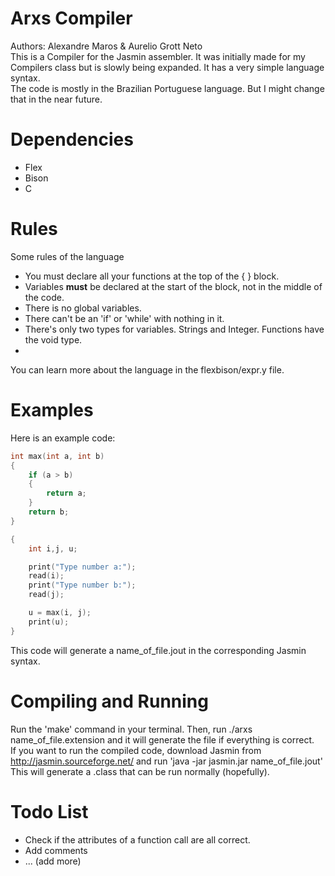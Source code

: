 # Arxs Compiler  
Authors: Alexandre Maros & Aurelio Grott Neto  
This is a Compiler for the Jasmin assembler. It was initially made for my Compilers class but is slowly being expanded. It has a very simple language syntax.  
The code is mostly in the Brazilian Portuguese language. But I might change that in the near future.  

# Dependencies
* Flex
* Bison
* C

# Rules
Some rules of the language
* You must declare all your functions at the top of the { } block.
* Variables **must** be declared at the start of the block, not in the middle of the code.
* There is no global variables.
* There can't be an 'if' or 'while' with nothing in it.
* There's only two types for variables. Strings and Integer. Functions have the void type.
* 
You can learn more about the language in the flexbison/expr.y file.

# Examples
Here is an example code:
```c
int max(int a, int b)
{
    if (a > b)
    {
        return a;
    }
    return b;
}

{
    int i,j, u;

    print("Type number a:");
    read(i);
    print("Type number b:");
    read(j);

    u = max(i, j);
    print(u);
}
```
This code will generate a name_of_file.jout in the corresponding Jasmin syntax.

# Compiling and Running
Run the 'make' command in your terminal. Then, run ./arxs name_of_file.extension and it will generate the file if everything is correct.  
If you want to run the compiled code, download Jasmin from http://jasmin.sourceforge.net/ and run 'java -jar jasmin.jar name_of_file.jout' This will generate a .class that can be run normally (hopefully).

# Todo List
* Check if the attributes of a function call are all correct.
* Add comments
* ... (add more)
